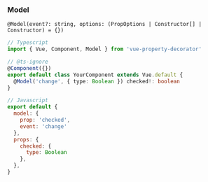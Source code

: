 ### Model
`@Model(event?: string, options: (PropOptions | Constructor[] | Constructor) = {})`

```ts
// Typescript
import { Vue, Component, Model } from 'vue-property-decorator'

// @ts-ignore
@Component({})
export default class YourComponent extends Vue.default {
  @Model('change', { type: Boolean }) checked!: boolean
}
```
```js
// Javascript
export default {
  model: {
    prop: 'checked',
    event: 'change'
  },
  props: {
    checked: {
      type: Boolean
    },
  },
}
```
